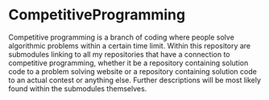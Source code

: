 # CompetitiveProgramming

Competitive programming is a branch of coding where people solve algorithmic problems within a certain time limit. Within this repository are submodules linking to all my repositories that have a connection to competitive programming, whether it be a repository containing solution code to a problem solving website or a repository containing solution code to an actual contest or anything else. Further descriptions will be most likely found within the submodules themselves.
